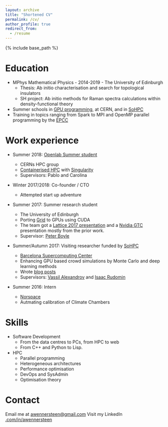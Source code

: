 ```yaml
---
layout: archive
title: "Shortened CV"
permalink: /cv/
author_profile: true
redirect_from:
  - /resume
---
```


{% include base_path %}

Education
======
* MPhys Mathematical Physics - 2014-2019 - The University of Edinburgh
  * Thesis: Ab initio characterisation and search for topological insulators
  * SH project: Ab initio methods for Raman spectra calculations within density-functional theory
* Summer schools in [GPU programming](https://pumps.bsc.es), at CERN, and in [SoHPC](https://summerofhpc.prace-ri.eu)
* Training in topics ranging from Spark to MPI and OpenMP parallel programming by the [EPCC](https://www.epcc.ed.ac.uk)

Work experience
======
* Summer 2018: [Openlab Summer student](https://openlab.cern)
  * CERNs HPC group
  * [Containerised HPC](http://doi.org/10.5281/zenodo.1438401) with [Singularity](https://www.sylabs.io)
  * Supervisors: Pablo and Carolina

* Winter 2017/2018: Co-founder / CTO
  * Attempted start up adventure

* Summer 2017: Summer research student
  * The University of Edinburgh
  * Porting [Grid](https://github.com/paboyle/Grid) to GPUs using CUDA
  * The team got a [Lattice 2017 presentation](https://arxiv.org/abs/1710.09409) and a [Nvidia GTC](http://on-demand.gputechconf.com/gtc/2017/presentation/s7640-meifeng-lin-porting-C++-Applications-OpenACC-Lattice-Quantum-Chromodynamics.pdf) presentation mostly from the prior work.
  * Supervisor: [Peter Boyle](https://www.ph.ed.ac.uk/people/peter-boyle)

* Summer/Autumn 2017: Visiting researcher funded by [SoHPC](https://summerofhpc.prace-ri.eu)
  * [Barcelona Supercomputing Center](https://www.bsc.es)
  * Enhancing GPU based crowd simulations by Monte Carlo and deep learning methods
  * Wrote [blog posts](https://summerofhpc.prace-ri.eu/tag/aleksander-wennersteen)
  * Supervisors: [Vassil Alexandrov](https://www.bsc.es/alexandrov-vassil) and [Isaac Rudomin](https://sites.google.com/site/rudominisaac/home)

* Summer 2016: Intern
  * [Norspace](https://www.kongsberg.com/en/kds/kns/)
  * Autmating calibration of Climate Chambers
  
Skills
======
* Software Development
  * From the data centres to PCs, from HPC to web
  * From C++ and Python to Lisp. 
* HPC
  * Parallel programming
  * Heterogeneous architectures
  * Performance optimisation
  * DevOps and SysAdmin
  * Optimisation theory


Contact
======
Email me at [awennersteen@gmail.com](awennersteen@gmail.com)
Visit my LinkedIn [.com/in/awennersteen](https://linkedin.com/in/awennersteen)

